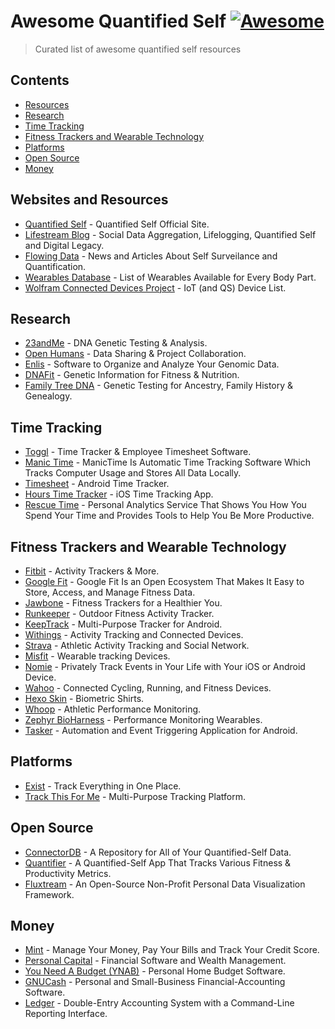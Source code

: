 # Awesome Quantified Self [![Awesome](https://cdn.rawgit.com/sindresorhus/awesome/d7305f38d29fed78fa85652e3a63e154dd8e8829/media/badge.svg)](https://github.com/sindresorhus/awesome)

> Curated list of awesome quantified self resources

## Contents

  - [Resources](#websites-and-resources)
  - [Research](#research)
  - [Time Tracking](#time-tracking)
  - [Fitness Trackers and Wearable Technology](#fitness-trackers-and-wearable-technology)
  - [Platforms](#platforms)
  - [Open Source](#open-source)
  - [Money](#money)

## Websites and Resources

- [Quantified Self](http://quantifiedself.com/) - Quantified Self Official Site.
- [Lifestream Blog](http://lifestreamblog.com/) - Social Data Aggregation, Lifelogging, Quantified Self and Digital Legacy.
- [Flowing Data](http://flowingdata.com/category/self-surveillance/) - News and Articles About Self Surveilance and Quantification.
- [Wearables Database](http://vandrico.com/wearables/) - List of Wearables Available for Every Body Part.
- [Wolfram Connected Devices Project](http://devices.wolfram.com/) - IoT (and QS) Device List.

## Research

- [23andMe](https://www.23andme.com/) - DNA Genetic Testing & Analysis.
- [Open Humans](https://www.openhumans.org/) - Data Sharing & Project Collaboration.
- [Enlis](https://www.enlis.com/personal_edition.html) - Software to Organize and Analyze Your Genomic Data.
- [DNAFit](https://www.dnafit.com/) - Genetic Information for Fitness & Nutrition.
- [Family Tree DNA](https://www.familytreedna.com/) - Genetic Testing for Ancestry, Family History & Genealogy.

## Time Tracking

- [Toggl](https://toggl.com/) - Time Tracker & Employee Timesheet Software.
- [Manic Time](http://www.manictime.com/) - ManicTime Is Automatic Time Tracking Software Which Tracks Computer Usage and Stores All Data Locally.
- [Timesheet](http://timesheet.rauscha.com/) - Android Time Tracker.
- [Hours Time Tracker](https://www.hourstimetracking.com/) - iOS Time Tracking App.
- [Rescue Time](https://www.rescuetime.com/) - Personal Analytics Service That Shows You How You Spend Your Time and Provides Tools to Help You Be More Productive.

## Fitness Trackers and Wearable Technology

- [Fitbit](www.fitbit.com) - Activity Trackers & More.
- [Google Fit](https://www.google.com/fit) - Google Fit Is an Open Ecosystem That Makes It Easy to Store, Access, and Manage Fitness Data.
- [Jawbone](https://jawbone.com/) - Fitness Trackers for a Healthier You.
- [Runkeeper](http://runkeeper.com) - Outdoor Fitness Activity Tracker.
- [KeepTrack](https://play.google.com/store/apps/details?id=com.zagalaga.keeptrack&hl=en) - Multi-Purpose Tracker for Android.
- [Withings](http://www.withings.com/) - Activity Tracking and Connected Devices.
- [Strava](https://www.strava.com/) - Athletic Activity Tracking and Social Network.
- [Misfit](https://misfit.com/) - Wearable tracking Devices.
- [Nomie](http://nomie.io/) - Privately Track Events in Your Life with Your iOS or Android Device.
- [Wahoo](http://wahoofitness.com/) - Connected Cycling, Running, and Fitness Devices.
- [Hexo Skin](http://www.hexoskin.com/) - Biometric Shirts.
- [Whoop](http://whoop.com/) - Athletic Performance Monitoring.
- [Zephyr BioHarness](https://www.zephyranywhere.com/products/bioharness-3) - Performance Monitoring Wearables.
- [Tasker](https://play.google.com/store/apps/details?id=net.dinglisch.android.taskerm&hl=en) - Automation and Event Triggering Application for Android.


## Platforms

- [Exist](https://exist.io/) - Track Everything in One Place.
- [Track This For Me](https://www.trackthisfor.me/) - Multi-Purpose Tracking Platform.

## Open Source

- [ConnectorDB](https://github.com/connectordb/connectordb) - A Repository for All of Your Quantified-Self Data.
- [Quantifier](https://github.com/tsubery/quantifier) - A Quantified-Self App That Tracks Various Fitness & Productivity Metrics.
- [Fluxtream](https://github.com/fluxtream/fluxtream-app) - An Open-Source Non-Profit Personal Data Visualization Framework.

## Money

- [Mint](www.mint.com) - Manage Your Money, Pay Your Bills and Track Your Credit Score.
- [Personal Capital](https://www.personalcapital.com/) - Financial Software and Wealth Management.
- [You Need A Budget (YNAB)](www.youneedabudget.com) - Personal Home Budget Software.
- [GNUCash](https://www.gnucash.org/) - Personal and Small-Business Financial-Accounting Software.
- [Ledger](https://github.com/ledger/ledger) - Double-Entry Accounting System with a Command-Line Reporting Interface.

